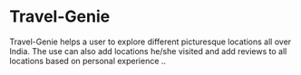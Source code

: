 # Travel-Genie
Travel-Genie helps a user to explore different picturesque locations all over India. The use can also add locations he/she visited and add reviews to all locations based on personal experience ..

